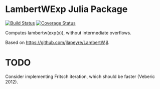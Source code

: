 # LambertWExp Julia Package

[![Build Status](https://travis-ci.org/cossio/LambertWExp.jl.svg?branch=master)](https://travis-ci.org/cossio/LambertWExp.jl)
[![Coverage Status](https://coveralls.io/repos/github/cossio/LambertWExp.jl/badge.svg?branch=master)](https://coveralls.io/github/cossio/LambertWExp.jl?branch=master)

Computes lambertw(exp(x)), without intermediate overflows.

Based on https://github.com/jlapeyre/LambertW.jl.


# TODO

Consider implementing Fritsch iteration, which should be faster (Veberic 2012).

